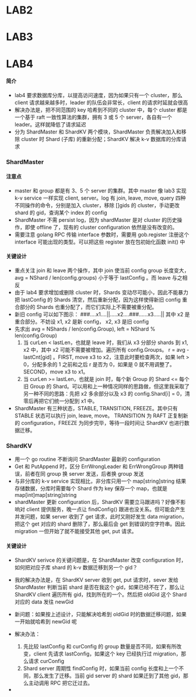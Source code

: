 





# LAB2





# LAB3





# LAB4

#### 简介

- lab4 要求数据库分库，以提高访问速度，因为如果只有一个 cluster，那么 client 请求越来越多时，leader 的队伍会非常长，client 的请求时延就会很高
- 解决办法是，把不同范围的 key 哈希到不同的 cluster 中，每个 cluster 都是一个基于 raft 一致性算法的集群，拥有 3 或 5 个 server，各自有一个 leader。这样就降低了请求延迟
- 分为 ShardMaster 和 ShardKV 两个模块，ShardMaster 负责解决加入和移除 cluster 时 Shard (子库) 的重新分配；ShardKV 解决 k-v 数据库的分库请求



### ShardMaster

#### 注意点

- master 和 group 都是有 3、5 个 server 的集群。其中 master 像 lab3 实现 k-v service 一样实现 client, server。log 有 join, leave, move, query 四种不同操作的命令，分别是加入 cluster，移除 []gids 的 cluster，手动更改 shard 的 gid，查询某个 index 的 config
- ShardMaster 不需 persist log，因为 shardMaster 是对 cluster 的历史操作，即使 offline 了，现有的 cluster configuration 依然是没有改变的。
- 需要注意 golang RPC 传输 interface 参数时，需要用 gob.register 注册这个 interface 可能出现的类型。可以把这些 register 放在包初始化函数 init() 中

#### 关键设计

- 重点关注 join 和 leave 两个操作，其中 join 使当前 config group 长度变大，avg = NShard / len(config.groups) 小于等于 lastConfig 。而 leave 与之相反
- 由于 lab4 要求增加或删除 cluster 时，Shards 变动尽可能小，因此不能暴力把 lastConfig 的 Shards 清空，然后重新分配，因为这样使得新旧 config 重合部分的 Shards 也重分配了，而它们实际上不需要被重分配。
- 新旧 config 可以如下图示：  ###....x1....||.....x2....###......x3.....||     其中 x2 是重合部分。不妨设 x1, x2 是新 config， x2, x3 是旧 config
- 先求出 avg = NShards / len(config.Group),   left = NShard % len(config.Group)
  1. 当 curLen < lastLen，也就是 leave 时，我们从 x3 分部分 shards 到 x1, x2 中，其中 x2 可能不需要被增加。遍历所有 config.Groups。 r = avg - lastCnt[gid]  。FIRST,  move x3 to x2，注意此时要检查两次，如果 left > 0，分配多余的 1 之前和之后 r 是否为 0，如果是 0 就不用调整了。 SECOND，move x3 to x1。
  2. 当 curLen >= lastLen，也就是 join 时，每个新 Group 的 Shard <= 每个旧 Group 的 Shard。可以用和上一种情况同样的思路做，但这里我采取了另一种不同的思路：先把 x2 多余部分以及 x3 的 config.Shard[i] = 0，清零后再把它们统一分配到 x1 中。
- ShardMaster 有三种状态，STABLE, TRANSITION, FREEZE。其中只有 STABLE 状态可以执行 join, leave, move。 TRANSITION 为 RAFT 正复制新的 configuration，FREEZE 为同步完毕，等待一段时间让 ShardKV 也进行数据迁移。



### ShardKV

- 用一个 go routine 不断询问 ShardMaster 最新的 configuration
- Get 和 PutAppend 时，区分 ErrWrongLeader 和 ErrWrongGroup 两种错误，前者在同 group 换 server 发送，后者换 group 发送
- 与非分库的 k-v service 实现相比，非分库只用一个 map[string]string 结果存储数据，分库时需要每个 Shard 作为 key 保存一个 map，也就是 map[int]map[string]string
- shardMaster 更新 configuration 后，ShardKV 需要立马跟进吗？好像不影响对 client 提供服务，晚一点让 findConfig() 跟进也没关系。但可能会产生并发问题，如果 server 收到了 get 请求，此时又刚好发生 data migration，把这个 get 对应的 shard 删除了，那么最后会 get 到错误的空字符串。因此 migration 一但开始了就不能接受其他 get, put 请求。

  

#### 关键设计

- ShardKV serivce 的关键问题是，在 ShardMaster 改变 configuration 时，如何把对应子库 shard 的 k-v 数据迁移到另一个 gid？      
- 我的解决办法是，在 ShardKV server 收到 get, put 请求时，sever 发给 ShardMaster 判断当前 shard 是否在我这个 gid，如果已经不在了，那么让 ShardKV client 遍历所有 gid，找到所在的一个。然后把 oldGid 这个 Shard 对应的 data 发往 newGid  
- 新问题：如果按上述设计，只能解决哈希到 oldGid 时的数据迁移问题，如果一开始就哈希到 newGid 呢
- 解决办法：
  1. 先比较 lastConfig 和 curConfig 的 group 数量是否不同，如果有所改变，client 先请求 lastConfig，如果这个 key 已经执行过 migration，那么请求 curConfig
  2. Shard server 周期性 findConfig 时，如果当前 config 长度和上一个不同，那么发生了迁移。当前 gid server 的 shard 如果迁到了其他 gid，那么主动调用 RPC 把它迁过去。

- 

